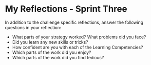 # My Reflections - Sprint Three

In addition to the challenge specific reflections, answer the following questions in your reflection:



* What parts of your strategy worked? What problems did you face?
* Did you learn any new skills or tricks?
* How confident are you with each of the Learning Competencies?
* Which parts of the work did you enjoy?
* Which parts of the work did you find tedious?

